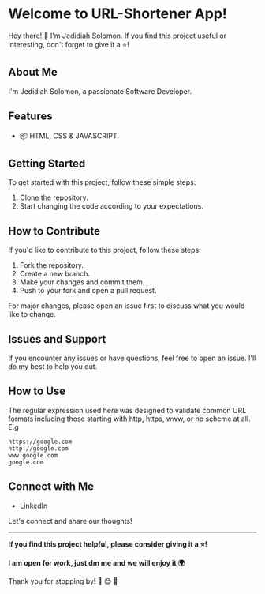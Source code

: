 # Welcome to URL-Shortener App!

Hey there! 👋 I'm Jedidiah Solomon. If you find this project useful or interesting, don't forget to give it a ⭐️!

## About Me

I'm Jedidiah Solomon, a passionate Software Developer.

## Features

- 📦 HTML, CSS & JAVASCRIPT.

## Getting Started

To get started with this project, follow these simple steps:

1. Clone the repository.
2. Start changing the code according to your expectations.

## How to Contribute

If you'd like to contribute to this project, follow these steps:

1. Fork the repository.
2. Create a new branch.
3. Make your changes and commit them.
4. Push to your fork and open a pull request.

For major changes, please open an issue first to discuss what you would like to change.

## Issues and Support

If you encounter any issues or have questions, feel free to open an issue. I'll do my best to help you out.

## How to Use

The regular expression used here was designed to validate common URL formats including those starting with http, https, www, or no scheme at all. E.g

```
https://google.com
http://google.com
www.google.com
google.com
```

## Connect with Me

- [LinkedIn](https://www.linkedin.com/in/jedidiahonwubiko5/)

Let's connect and share our thoughts!

---

**If you find this project helpful, please consider giving it a ⭐️!**

**I am open for work, just dm me and we will enjoy it 🌍**

Thank you for stopping by! 🌟 &#x1F60A; 🚀

```

```
